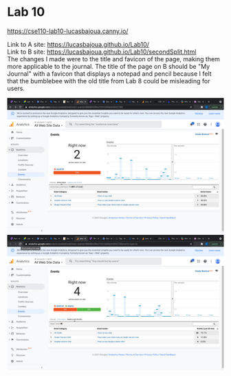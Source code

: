 # Lab 10

https://cse110-lab10-lucasbajoua.canny.io/

Link to A site: https://lucasbajoua.github.io/Lab10/ \
Link to B site: https://lucasbajoua.github.io/Lab10/secondSplit.html \
The changes I made were to the title and favicon of the page, making them more applicable to the journal.
The title of the page on B should be "My Journal" with a favicon that displays a notepad and pencil because
I felt that the bumblebee with the old title from Lab 8 could be misleading for users.

![Image not supported](screenshot1.png?raw=true)
![Image not supported](screenshot2.png?raw=true)
